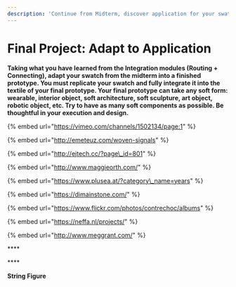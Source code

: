 ```yaml
---
description: 'Continue from Midterm, discover application for your swatches.'
---
```


# Final Project: Adapt to Application

**Taking what you have learned from the Integration modules \(Routing + Connecting\), adapt your swatch from the midterm into a finished prototype. You must replicate your swatch and fully integrate it into the textile of your final prototype. Your final prototype can take any soft form: wearable, interior object, soft architecture, soft sculpture, art object, robotic object, etc. Try to have as many soft components as possible. Be thoughtful in your execution and design.**

{% embed url="https://vimeo.com/channels/1502134/page:1" %}

{% embed url="http://emeteuz.com/woven-signals" %}

{% embed url="http://ejtech.cc/?page\_id=801" %}

{% embed url="http://www.maggieorth.com/" %}

{% embed url="https://www.plusea.at/?category\_name=years" %}

{% embed url="https://dimainstone.com/" %}

{% embed url="https://www.flickr.com/photos/contrechoc/albums" %}

{% embed url="https://neffa.nl/projects/" %}

{% embed url="http://www.meggrant.com/" %}

\*\*\*\*

\*\*\*\*

  
  
**String Figure** 

